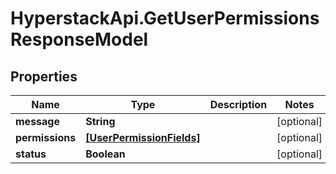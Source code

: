 # HyperstackApi.GetUserPermissionsResponseModel

## Properties

Name | Type | Description | Notes
------------ | ------------- | ------------- | -------------
**message** | **String** |  | [optional] 
**permissions** | [**[UserPermissionFields]**](UserPermissionFields.md) |  | [optional] 
**status** | **Boolean** |  | [optional] 


